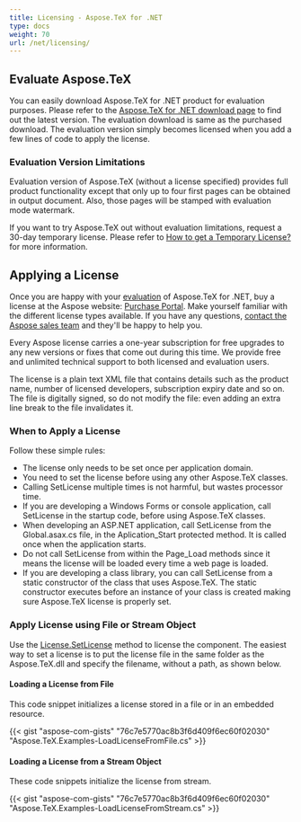 ```yaml
---
title: Licensing - Aspose.TeX for .NET
type: docs
weight: 70
url: /net/licensing/
---
```


## **Evaluate Aspose.TeX**
You can easily download Aspose.TeX for .NET product for evaluation purposes. Please refer to the [Aspose.TeX for .NET download page](https://www.nuget.org/packages/Aspose.TeX/) to find out the latest version. The evaluation download is same as the purchased download. The evaluation version simply becomes licensed when you add a few lines of code to apply the license.

### **Evaluation Version Limitations**
Evaluation version of Aspose.TeX (without a license specified) provides full product functionality except that only up to four first pages can be obtained in output document. Also, those pages will be stamped with evaluation mode watermark.

If you want to try Aspose.TeX out without evaluation limitations, request a 30-day temporary license. Please refer to [How to get a Temporary License?](https://purchase.aspose.com/temporary-license) for more information.

## **Applying a License**
Once you are happy with your [evaluation]() of Aspose.TeX for .NET, buy a license at the Aspose website: [Purchase Portal](http://www.aspose.com/purchase/default.aspx). Make yourself familiar with the different license types available. If you have any questions, [contact the Aspose sales team](http://www.aspose.com/corporate/contact/default.aspx) and they'll be happy to help you.

Every Aspose license carries a one-year subscription for free upgrades to any new versions or fixes that come out during this time. We provide free and unlimited technical support to both licensed and evaluation users.

The license is a plain text XML file that contains details such as the product name, number of licensed developers, subscription expiry date and so on. The file is digitally signed, so do not modify the file: even adding an extra line break to the file invalidates it.
### **When to Apply a License**
Follow these simple rules:

- The license only needs to be set once per application domain.
- You need to set the license before using any other Aspose.TeX classes.
- Calling SetLicense multiple times is not harmful, but wastes processor time.
- If you are developing a Windows Forms or console application, call SetLicense in the startup code, before using Aspose.TeX classes.
- When developing an ASP.NET application, call SetLicense from the Global.asax.cs file, in the Aplication_Start protected method. It is called once when the application starts.
- Do not call SetLicense from within the Page_Load methods since it means the license will be loaded every time a web page is loaded.
- If you are developing a class library, you can call SetLicense from a static constructor of the class that uses Aspose.TeX. The static constructor executes before an instance of your class is created making sure Aspose.TeX license is properly set.
### **Apply License using File or Stream Object**
Use the [License.SetLicense](https://apireference.aspose.com/tex/net/aspose.tex/license/) method to license the component. The easiest way to set a license is to put the license file in the same folder as the Aspose.TeX.dll and specify the filename, without a path, as shown below.
#### **Loading a License from File**
This code snippet initializes a license stored in a file or in an embedded resource.

{{< gist "aspose-com-gists" "76c7e5770ac8b3f6d409f6ec60f02030" "Aspose.TeX.Examples-LoadLicenseFromFile.cs" >}}
#### **Loading a License from a Stream Object**
These code snippets initialize the license from stream.

{{< gist "aspose-com-gists" "76c7e5770ac8b3f6d409f6ec60f02030" "Aspose.TeX.Examples-LoadLicenseFromStream.cs" >}}
